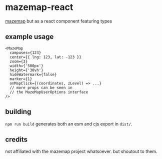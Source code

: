 # mazemap-react

[mazemap](https://api.mazemap.com/js/v2.1.2/docs/) but as a react component featuring types

## example usage

```tsx
<MazeMap
  campuses={123}
  center={{ lng: 123, lat: -123 }}
  zoom={3}
  width={'500px'}
  height={'30vh'}
  hideWatermark={false}
  marker={1}
  onMapClick={(coordinates, zLevel) => ...}
  // more props can be seen in
  // the MazeMapUserOptions interface
/>
```

## building

`npm run build` generates both an esm and cjs export in `dist/`.

## credits

not affiliated with the mazemap project whatsoever. but shoutout to them.

